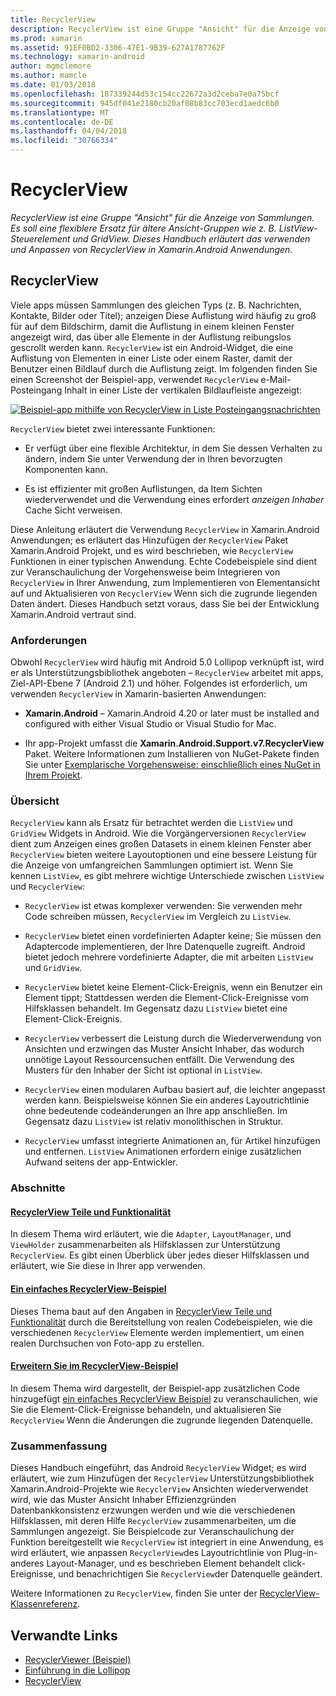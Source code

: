 ```yaml
---
title: RecyclerView
description: RecyclerView ist eine Gruppe "Ansicht" für die Anzeige von Sammlungen. Es soll eine flexiblere Ersatz für ältere Ansicht-Gruppen wie z. B. ListView-Steuerelement und GridView.  Dieses Handbuch erläutert das verwenden und Anpassen von RecyclerView in Xamarin.Android Anwendungen.
ms.prod: xamarin
ms.assetid: 91EF0BD2-3306-47E1-9B39-627A1787762F
ms.technology: xamarin-android
author: mgmclemore
ms.author: mamcle
ms.date: 01/03/2018
ms.openlocfilehash: 187339244d53c154cc22672a3d2ceba7e0a75bcf
ms.sourcegitcommit: 945df041e2180cb20af08b83cc703ecd1aedc6b0
ms.translationtype: MT
ms.contentlocale: de-DE
ms.lasthandoff: 04/04/2018
ms.locfileid: "30766334"
---
```

# <a name="recyclerview"></a>RecyclerView

_RecyclerView ist eine Gruppe "Ansicht" für die Anzeige von Sammlungen. Es soll eine flexiblere Ersatz für ältere Ansicht-Gruppen wie z. B. ListView-Steuerelement und GridView.  Dieses Handbuch erläutert das verwenden und Anpassen von RecyclerView in Xamarin.Android Anwendungen._

## <a name="recyclerview"></a>RecyclerView

Viele apps müssen Sammlungen des gleichen Typs (z. B. Nachrichten, Kontakte, Bilder oder Titel); anzeigen Diese Auflistung wird häufig zu groß für auf dem Bildschirm, damit die Auflistung in einem kleinen Fenster angezeigt wird, das über alle Elemente in der Auflistung reibungslos gescrollt werden kann.
`RecyclerView` ist ein Android-Widget, die eine Auflistung von Elementen in einer Liste oder einem Raster, damit der Benutzer einen Bildlauf durch die Auflistung zeigt. Im folgenden finden Sie einen Screenshot der Beispiel-app, verwendet `RecyclerView` e-Mail-Posteingang Inhalt in einer Liste der vertikalen Bildlaufleiste angezeigt:

[![Beispiel-app mithilfe von RecyclerView in Liste Posteingangsnachrichten](images/01-recyclerview-example-sml.png)](images/01-recyclerview-example.png#lightbox)

`RecyclerView` bietet zwei interessante Funktionen:

-  Er verfügt über eine flexible Architektur, in dem Sie dessen Verhalten zu ändern, indem Sie unter Verwendung der in Ihren bevorzugten Komponenten kann.

-  Es ist effizienter mit großen Auflistungen, da Item Sichten wiederverwendet und die Verwendung eines erfordert *anzeigen Inhaber* Cache Sicht verweisen.

Diese Anleitung erläutert die Verwendung `RecyclerView` in Xamarin.Android Anwendungen; es erläutert das Hinzufügen der `RecyclerView` Paket Xamarin.Android Projekt, und es wird beschrieben, wie `RecyclerView` Funktionen in einer typischen Anwendung. Echte Codebeispiele sind dient zur Veranschaulichung der Vorgehensweise beim Integrieren von `RecyclerView` in Ihrer Anwendung, zum Implementieren von Elementansicht auf und Aktualisieren von `RecyclerView` Wenn sich die zugrunde liegenden Daten ändert. Dieses Handbuch setzt voraus, dass Sie bei der Entwicklung Xamarin.Android vertraut sind.


### <a name="requirements"></a>Anforderungen

Obwohl `RecyclerView` wird häufig mit Android 5.0 Lollipop verknüpft ist, wird er als Unterstützungsbibliothek angeboten &ndash; `RecyclerView` arbeitet mit apps, Ziel-API-Ebene 7 (Android 2.1) und höher. Folgendes ist erforderlich, um verwenden `RecyclerView` in Xamarin-basierten Anwendungen:

-  **Xamarin.Android** &ndash; Xamarin.Android 4.20 or later must be installed and configured with either Visual Studio or Visual Studio for Mac.

-  Ihr app-Projekt umfasst die **Xamarin.Android.Support.v7.RecyclerView** Paket. Weitere Informationen zum Installieren von NuGet-Pakete finden Sie unter [Exemplarische Vorgehensweise: einschließlich eines NuGet in Ihrem Projekt](https://docs.microsoft.com/visualstudio/mac/nuget-walkthrough).


### <a name="overview"></a>Übersicht

`RecyclerView` kann als Ersatz für betrachtet werden die `ListView` und `GridView` Widgets in Android. Wie die Vorgängerversionen `RecyclerView` dient zum Anzeigen eines großen Datasets in einem kleinen Fenster aber `RecyclerView` bieten weitere Layoutoptionen und eine bessere Leistung für die Anzeige von umfangreichen Sammlungen optimiert ist. Wenn Sie kennen `ListView`, es gibt mehrere wichtige Unterschiede zwischen `ListView` und `RecyclerView`:

-   `RecyclerView` ist etwas komplexer verwenden: Sie verwenden mehr Code schreiben müssen, `RecyclerView` im Vergleich zu `ListView`.

-   `RecyclerView` bietet einen vordefinierten Adapter keine; Sie müssen den Adaptercode implementieren, der Ihre Datenquelle zugreift. Android bietet jedoch mehrere vordefinierte Adapter, die mit arbeiten `ListView` und `GridView`.

-   `RecyclerView` bietet keine Element-Click-Ereignis, wenn ein Benutzer ein Element tippt; Stattdessen werden die Element-Click-Ereignisse vom Hilfsklassen behandelt. Im Gegensatz dazu `ListView` bietet eine Element-Click-Ereignis.

-   `RecyclerView` verbessert die Leistung durch die Wiederverwendung von Ansichten und erzwingen das Muster Ansicht Inhaber, das wodurch unnötige Layout Ressourcensuchen entfällt. Die Verwendung des Musters für den Inhaber der Sicht ist optional in `ListView`.

-   `RecyclerView` einen modularen Aufbau basiert auf, die leichter angepasst werden kann. Beispielsweise können Sie ein anderes Layoutrichtlinie ohne bedeutende codeänderungen an Ihre app anschließen.
    Im Gegensatz dazu `ListView` ist relativ monolithischen in Struktur.

-   `RecyclerView` umfasst integrierte Animationen an, für Artikel hinzufügen und entfernen. `ListView` Animationen erfordern einige zusätzlichen Aufwand seitens der app-Entwickler.


### <a name="sections"></a>Abschnitte

#### <a name="recyclerview-parts-and-functionalityandroiduser-interfacelayoutsrecycler-viewparts-and-functionalitymd"></a>[RecyclerView Teile und Funktionalität](~/android/user-interface/layouts/recycler-view/parts-and-functionality.md)

In diesem Thema wird erläutert, wie die `Adapter`, `LayoutManager`, und `ViewHolder` zusammenarbeiten als Hilfsklassen zur Unterstützung `RecyclerView`.
Es gibt einen Überblick über jedes dieser Hilfsklassen und erläutert, wie Sie diese in Ihrer app verwenden.

#### <a name="a-basic-recyclerview-exampleandroiduser-interfacelayoutsrecycler-viewrecyclerview-examplemd"></a>[Ein einfaches RecyclerView-Beispiel](~/android/user-interface/layouts/recycler-view/recyclerview-example.md)

Dieses Thema baut auf den Angaben in [RecyclerView Teile und Funktionalität](~/android/user-interface/layouts/recycler-view/parts-and-functionality.md) durch die Bereitstellung von realen Codebeispielen, wie die verschiedenen `RecyclerView` Elemente werden implementiert, um einen realen Durchsuchen von Foto-app zu erstellen.

#### <a name="extending-the-recyclerview-exampleandroiduser-interfacelayoutsrecycler-viewextending-the-examplemd"></a>[Erweitern Sie im RecyclerView-Beispiel](~/android/user-interface/layouts/recycler-view/extending-the-example.md)

In diesem Thema wird dargestellt, der Beispiel-app zusätzlichen Code hinzugefügt [ein einfaches RecyclerView Beispiel](~/android/user-interface/layouts/recycler-view/recyclerview-example.md) zu veranschaulichen, wie Sie die Element-Click-Ereignisse behandeln, und aktualisieren Sie `RecyclerView` Wenn die Änderungen die zugrunde liegenden Datenquelle.


### <a name="summary"></a>Zusammenfassung

Dieses Handbuch eingeführt, das Android `RecyclerView` Widget; es wird erläutert, wie zum Hinzufügen der `RecyclerView` Unterstützungsbibliothek Xamarin.Android-Projekte wie `RecyclerView` Ansichten wiederverwendet wird, wie das Muster Ansicht Inhaber Effizienzgründen Datenbankkonsistenz erzwungen werden und wie die verschiedenen Hilfsklassen, mit deren Hilfe `RecyclerView` zusammenarbeiten, um die Sammlungen angezeigt. Sie Beispielcode zur Veranschaulichung der Funktion bereitgestellt wie `RecyclerView` ist integriert in eine Anwendung, es wird erläutert, wie anpassen `RecyclerView`des Layoutrichtlinie von Plug-in-anderes Layout-Manager, und es beschrieben Element behandelt click-Ereignisse, und benachrichtigen Sie `RecyclerView`der Datenquelle geändert.

Weitere Informationen zu `RecyclerView`, finden Sie unter der [RecyclerView-Klassenreferenz](https://developer.android.com/reference/android/support/v7/widget/RecyclerView.html).


## <a name="related-links"></a>Verwandte Links

- [RecyclerViewer (Beispiel)](https://developer.xamarin.com/samples/monodroid/android5.0/RecyclerViewer)
- [Einführung in die Lollipop](~/android/platform/lollipop.md)
- [RecyclerView](https://developer.android.com/reference/android/support/v7/widget/RecyclerView.html)
